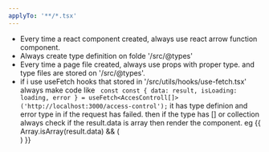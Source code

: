 ```yaml
---
applyTo: '**/*.tsx'
---
```

- Every time a react component created, always use react arrow function component.
- Always create type definition on folde '/src/@types'
- Every time a page file created, always use props with proper type. and type files are stored on '/src/@types'.
- if i use useFetch hooks that stored in '/src/utils/hooks/use-fetch.tsx' always make code like
``` const const { data: result, isLoading: loading, error } = useFetch<AccesControll[]>('http://localhost:3000/access-control');```
it has type definion and error type in if the request has failed. then if the type has [] or collection always check if the result.data is array then render the component. eg
{{ Array.isArray(result.data) && (<div> </div>) }}

